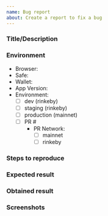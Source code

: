 ```yaml
---
name: Bug report
about: Create a report to fix a bug
---
```


<!--
BEFORE SUBMITTING: Please search to make sure this issue has not been opened already
-->

### Title/Description
<!--
A clear and concise description of what the bug is.
-->

### Environment
 - Browser:
 - Safe:
 - Wallet:
 - App Version:
 - Environment:
   - [ ] dev (rinkeby)
   - [ ] staging (rinkeby)
   - [ ] production (mainnet)
   - [ ] PR #
     - PR Network:
       - [ ] mainnet
       - [ ] rinkeby

### Steps to reproduce
<!--
1. Go to '...'
2. Click on '....'
3. Scroll down to '....'
-->

### Expected result
<!--
A clear description of what you expected to happen.
-->

### Obtained result
<!--
A clear description of what you expected to happen.
-->

### Screenshots
<!--
If applicable, add screenshots to help explain your problem.
-->

